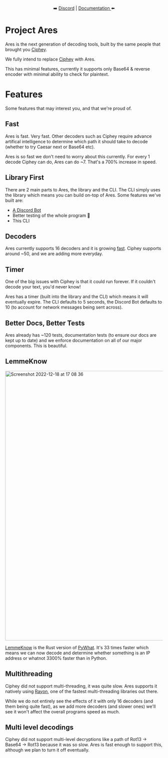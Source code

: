  
 <p align="center">
 <br><br>
➡️
<a href="http://discord.skerritt.blog">Discord</a> | 
<a href="https://broadleaf-angora-7db.notion.site/Ciphey2-32d5eea5d38b40c5b95a9442b4425710">Documentation </a>
 ⬅️
</p>

<p align="center">
<h1>Project Ares</h1>
</p>

Ares is the next generation of decoding tools, built by the same people that brought you [Ciphey](https://github.com/ciphey/ciphey).

We fully intend to replace [Ciphey](https://github.com/ciphey/ciphey) with Ares.

This has minimal features, currently it supports only Base64 & reverse encoder with minimal ability to check for plaintext.

# Features

Some features that may interest you, and that we're proud of.

## Fast

Ares is fast. Very fast. Other decoders such as Ciphey require advance artifical intelligence to determine which path it should take to decode (whether to try Caesar next or Base64 etc).

Ares is so fast we don't need to worry about this currently. For every 1 decode Ciphey can do, Ares can do ~7. That's a 700% increase in speed.

## Library First

There are 2 main parts to Ares, the library and the CLI. The CLI simply uses the library which means you can build on-top of Ares. Some features we've built are:
* [A Discord Bot](https://github.com/bee-san/discord-bot)
* Better testing of the whole program 💖
* This CLI

## Decoders

Ares currently supports 16 decoders and it is growing [fast](https://github.com/bee-san/Ares/issues/61). Ciphey supports around ~50, and we are adding more everyday.

## Timer

One of the big issues with Ciphey is that it could run forever. If it couldn't decode your text, you'd never know!

Ares has a timer (built into the library and the CLI) which means it will eventually expire. The CLI defaults to 5 seconds, the Discord Bot defaults to 10 (to account for network messages being sent across).

## Better Docs, Better Tests

Ares already has ~120 tests, documentation tests (to ensure our docs are kept up to date) and we enforce documentation on all of our major components. This is beautiful.

## LemmeKnow

<img width="861" alt="Screenshot 2022-12-18 at 17 08 36" src="https://user-images.githubusercontent.com/10378052/208310491-86e704ca-963d-4850-a2b2-f14b6e0f4797.png">

[LemmeKnow](https://github.com/swanandx/lemmeknow) is the Rust version of [PyWhat](https://github.com/bee-san/pyWhat). It's 33 times faster which means we can now decode and determine whether something is an IP address or whatnot 3300% faster than in Python.

## Multithreading

Ciphey did not support multi-threading, it was quite slow. Ares supports it natively using [Rayon](https://github.com/rayon-rs/rayon), one of the fastest multi-threading libraries out there.

While we do not entirely see the effects of it with only 16 decoders (and them being quite fast), as we add more decoders (and slower ones) we'll see it won't affect the overall programs speed as much.

## Multi level decodings

Ciphey did not support multi-level decryptions like a path of Rot13 -> Base64 -> Rot13 because it was so slow. Ares is fast enough to support this, although we plan to turn it off eventually.
